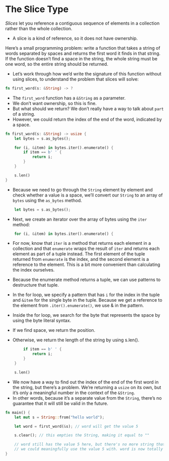# The Slice Type

*Slices* let you reference a contiguous sequence of elements in a collection rather than the whole collection.

- A slice is a kind of reference, so it does not have ownership.

Here’s a small programming problem: write a function that takes a string of words separated by spaces and returns the first word it finds in that string. If the function doesn’t find a space in the string, the whole string must be one word, so the entire string should be returned.

- Let’s work through how we’d write the signature of this function without using slices, to understand the problem that slices will solve:

```rs
fn first_word(s: &String) -> ?
```

- The `first_word` function has a `&String` as a parameter. 
- We don’t want ownership, so this is fine.
- But what should we return? We don’t really have a way to talk about `part` of a string. 
- However, we could return the index of the end of the word, indicated by a space. 

```rs
fn first_word(s: &String) -> usize {
    let bytes = s.as_bytes();

    for (i, &item) in bytes.iter().enumerate() {
        if item == b' ' {
            return i;
        }
    }

    s.len()
}
```

- Because we need to go through the `String` element by element and check whether a value is a space, we’ll convert our `String` to an array of `bytes` using the `as_bytes` method.

```rs
    let bytes = s.as_bytes();
```

- Next, we create an iterator over the array of bytes using the `iter` method:

```rs
    for (i, &item) in bytes.iter().enumerate() {
```

- For now, know that `iter` is a method that returns each element in a collection and that `enumerate` wraps the result of `iter` and returns each element as part of a tuple instead. The first element of the tuple returned from `enumerate` is the index, and the second element is a reference to the element. This is a bit more convenient than calculating the index ourselves.

- Because the enumerate method returns a tuple, we can use patterns to destructure that tuple.
- In the for loop, we specify a pattern that has `i` for the index in the tuple and `&item` for the single byte in the tuple. Because we get a reference to the element from `.iter().enumerate()`, we use & in the pattern.

- Inside the for loop, we search for the byte that represents the space by using the byte literal syntax.
- If we find space, we return the position.
- Otherwise, we return the length of the string by using s.len().

```rs
        if item == b' ' {
            return i;
        }
    }

    s.len()
```

- We now have a way to find out the index of the end of the first word in the string, but there’s a problem. We’re returning a `usize` on its own, but it’s only a meaningful number in the context of the `&String`. 
- In other words, because it’s a separate value from the `String`, there’s no guarantee that it will still be valid in the future.

```rs
fn main() {
    let mut s = String::from("hello world");

    let word = first_word(&s); // word will get the value 5

    s.clear(); // this empties the String, making it equal to ""

    // word still has the value 5 here, but there's no more string that
    // we could meaningfully use the value 5 with. word is now totally invalid!
}
```